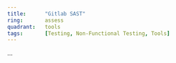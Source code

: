 ```yaml
---
title:      "Gitlab SAST"
ring:       assess
quadrant:   tools
tags:       [Testing, Non-Functional Testing, Tools]
---
```

...